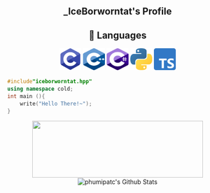 <h2 align=center> _IceBorworntat's Profile </h2>
<h2 align="center">💬 Languages</h2>
<p align=center>
	<img src="https://github.com/MasterIceZ/MasterIceZ/blob/master/C.png" width="50" height="50"> <img src="https://github.com/MasterIceZ/MasterIceZ/blob/master/cpp.png" width="50" height="50"> <img src="https://github.com/MasterIceZ/MasterIceZ/blob/master/Cs.png" width="50" height="50"> <img src="https://github.com/MasterIceZ/MasterIceZ/blob/master/python.png" width="50" height="50"> <img src="https://github.com/MasterIceZ/MasterIceZ/blob/master/Ts.png" width="50" height="50">
</p>

```cpp
#include"iceborworntat.hpp"
using namespace cold;
int main (){
	write("Hello There!~");
}

```
<p align=center>
	<img align="center" width="390" height="130" src="https://github-readme-stats.vercel.app/api/top-langs/?username=MasterIceZ&layout=compact&count_private=true">
	<img align="center" width="390" height="130" src="https://github-readme-stats.vercel.app/api?username=MasterIceZ&include_all_commits=true&count_private=true&show_icons=true&line_height=20" alt="phumipatc's Github Stats">
</p>
<!--
![Top Langs](https://github-readme-stats.vercel.app/api/top-langs/?username=MasterIceZ&langs_count=8)
-->

<!--![Top Langs](https://github-readme-stats.vercel.app/api/top-langs/?username=MasterIceZ&layout=compact&count_private=true)
-->
